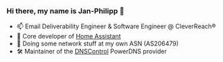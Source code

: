 ### Hi there, my name is Jan-Philipp 👋

- 📫 Email Deliverability Engineer & Software Engineer @ CleverReach®
- 🏡 Core developer of [Home Assistant](https://github.com/home-assistant/core/)
- 📡 Doing some network stuff at my own ASN (AS206479)
- 🛠 Maintainer of the [DNSControl](https://github.com/StackExchange/dnscontrol) PowerDNS provider 
